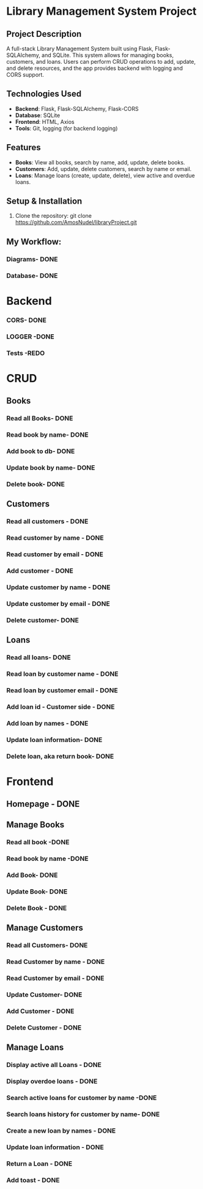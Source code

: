 # Library Management System Project

## Project Description
A full-stack Library Management System built using Flask, Flask-SQLAlchemy, and SQLite. This system allows for managing books, customers, and loans. Users can perform CRUD operations to add, update, and delete resources, and the app provides backend with logging and CORS support.

## Technologies Used
- **Backend**: Flask, Flask-SQLAlchemy, Flask-CORS
- **Database**: SQLite
- **Frontend**: HTML, Axios
- **Tools**: Git, logging (for backend logging)

## Features
- **Books**: View all books, search by name, add, update, delete books.
- **Customers**: Add, update, delete customers, search by name or email.
- **Loans**: Manage loans (create, update, delete), view active and overdue loans.

## Setup & Installation

1. Clone the repository:
   git clone https://github.com/AmosNudel/libraryProject.git

## My Workflow:
### Diagrams- DONE
### Database- DONE
# Backend
### CORS- DONE
### LOGGER -DONE
### Tests -REDO

# CRUD
## Books
### Read all Books- DONE
### Read book by name- DONE
### Add book to db- DONE
### Update book by name- DONE
### Delete book- DONE
## Customers
### Read all customers - DONE
### Read customer by name - DONE
### Read customer by email - DONE
### Add customer - DONE
### Update customer by name - DONE
### Update customer by email - DONE
### Delete customer- DONE
## Loans
### Read all loans- DONE
### Read loan by customer name - DONE
### Read loan by customer email - DONE
### Add loan id - Customer side - DONE
### Add loan by names - DONE
### Update loan information- DONE
### Delete loan, aka return book- DONE

# Frontend
## Homepage - DONE
## Manage Books
### Read all book -DONE
### Read book by name -DONE
### Add Book- DONE
### Update Book- DONE
### Delete Book - DONE

## Manage Customers
### Read all Customers- DONE
### Read Customer by name - DONE
### Read Customer by email - DONE
### Update Customer- DONE
### Add Customer - DONE
### Delete Customer - DONE

## Manage Loans
### Display active all Loans - DONE
### Display overdoe loans - DONE
### Search active loans for customer by name -DONE
### Search loans history for customer by name- DONE
### Create a new loan by names - DONE
### Update loan information - DONE
### Return a Loan - DONE

### Add toast - DONE